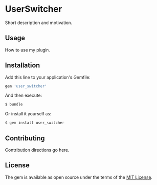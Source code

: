 # UserSwitcher
Short description and motivation.

## Usage
How to use my plugin.

## Installation
Add this line to your application's Gemfile:

```ruby
gem 'user_switcher'
```

And then execute:
```bash
$ bundle
```

Or install it yourself as:
```bash
$ gem install user_switcher
```

## Contributing
Contribution directions go here.

## License
The gem is available as open source under the terms of the [MIT License](https://opensource.org/licenses/MIT).
